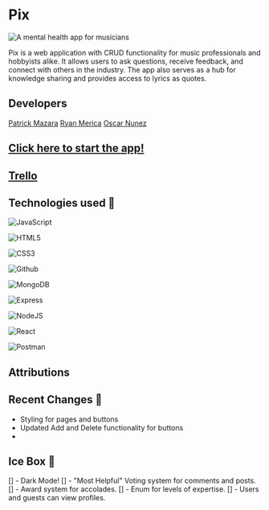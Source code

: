 # Pix

![A mental health app for musicians]()

Pix is a web application with CRUD functionality for music professionals and hobbyists alike.  It allows users to ask questions, receive feedback, and connect with others in the industry. The app also serves as a hub for knowledge sharing and provides access to lyrics as quotes. 

## Developers
[Patrick Mazara](https://github.com/zaragotcode)
[Ryan Merica](https://github.com/CaptMerica)
[Oscar Nunez](https://github.com/oscarnunez1)

## [Click here to start the app!](https://pix-tritonic.netlify.app/)

## [Trello](https://trello.com/b/iR0dlKnx/pix-trello-board) 

## Technologies used 💾
![JavaScript](https://img.shields.io/badge/JavaScript-323330?style=for-the-badge&logo=javascript&logoColor=F7DF1E)

![HTML5](https://img.shields.io/badge/HTML5-E34F26?style=for-the-badge&logo=html5&logoColor=white)

![CSS3](https://img.shields.io/badge/CSS3-1572B6?style=for-the-badge&logo=css3&logoColor=white)

![Github](https://img.shields.io/badge/GitHub-100000?style=for-the-badge&logo=github&logoColor=white)

![MongoDB](https://img.shields.io/badge/MongoDB-4EA94B?style=for-the-badge&logo=mongodb&logoColor=white)

![Express](https://img.shields.io/badge/Express.js-000000?style=for-the-badge&logo=express&logoColor=white)

![NodeJS](https://img.shields.io/badge/Node.js-339933?style=for-the-badge&logo=nodedotjs&logoColor=white)

![React](https://img.shields.io/badge/react-%2320232a.svg?style=for-the-badge&logo=react&logoColor=%2361DAFB)

![Postman](https://img.shields.io/badge/Postman-FF6C37?style=for-the-badge&logo=postman&logoColor=white)


## Attributions
 

## Recent Changes 🧹
- Styling for pages and buttons
- Updated Add and Delete functionality for buttons
- 

## Ice Box 🧊
[] - Dark Mode!
[] - "Most Helpful" Voting system for comments and posts.
[] - Award system for accolades.
[] - Enum for levels of expertise.
[] - Users and guests can view profiles.